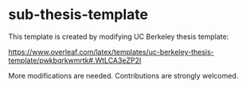 # sub-thesis-template

This template is created by modifying UC Berkeley thesis template:

https://www.overleaf.com/latex/templates/uc-berkeley-thesis-template/pwkbqrkwmrtk#.WtLCA3eZP2I

More modifications are needed. Contributions are strongly welcomed. 
